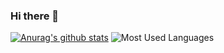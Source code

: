 ### Hi there 👋
[![Anurag's github stats](https://github-readme-stats.vercel.app/api?username=2000Later)](https://github.com/anuraghazra/github-readme-stats)
![Most Used Languages](https://github-readme-stats.vercel.app/api/top-langs/?username=2000Later&layout=compact)
<!--
**2000Later/2000Later** is a ✨ _special_ ✨ repository because its `README.md` (this file) appears on your GitHub profile.

Here are some ideas to get you started:

- 🔭 I’m currently working on ...
- 🌱 I’m currently learning ...
- 👯 I’m looking to collaborate on ...
- 🤔 I’m looking for help with ...
- 💬 Ask me about ...
- 📫 How to reach me: ...
- 😄 Pronouns: ...
- ⚡ Fun fact: ...
-->
